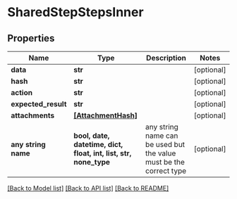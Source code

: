 # SharedStepStepsInner


## Properties
Name | Type | Description | Notes
------------ | ------------- | ------------- | -------------
**data** | **str** |  | [optional] 
**hash** | **str** |  | [optional] 
**action** | **str** |  | [optional] 
**expected_result** | **str** |  | [optional] 
**attachments** | [**[AttachmentHash]**](AttachmentHash.md) |  | [optional] 
**any string name** | **bool, date, datetime, dict, float, int, list, str, none_type** | any string name can be used but the value must be the correct type | [optional]

[[Back to Model list]](../README.md#documentation-for-models) [[Back to API list]](../README.md#documentation-for-api-endpoints) [[Back to README]](../README.md)


